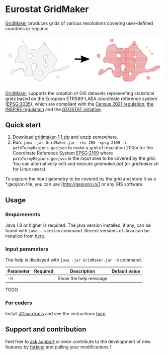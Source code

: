 # Eurostat GridMaker

[GridMaker](https://github.com/eurostat/GridMaker) produces grids of various resolutions covering user-defined countries or regions:

![Eurostat Grid Maker](docs/img/demo_ex/demo_ex.png)

[GridMaker](https://github.com/eurostat/GridMaker) supports the creation of GIS datasets representing statistical grids based on the European ETRS89-LAEA coordinate reference system ([EPSG:3035](https://spatialreference.org/ref/epsg/etrs89-etrs-laea/)), which are compliant with the [Census 2021 regulation](https://ec.europa.eu/eurostat/web/population-and-housing-census/background), [the INSPIRE regulation](https://inspire.ec.europa.eu/id/document/tg/su) and the [GEOSTAT initiative](https://www.efgs.info/geostat/).


## Quick start

1. Download [gridmaker-1.1.zip](releases/gridmaker-1.1.zip?raw=true) and unzip somewhere.
2. Run: `java -jar GridMaker.jar -res 200 -epsg 2169 -i pathTo/myRegions.geojson` to make a grid of resolution 200m for the Coordinate Reference System [EPSG:2169](https://spatialreference.org/ref/epsg/luxembourg-1930-gauss/) where `pathTo/myRegions.geojson` is the input area to be covered by the grid. You can alternativelly edit and execute *gridmaker.bat* (or *gridmaker.sh* for Linux users).

To capture the input geometry to be covered by the grid and store it as a *.geojson file, you can use [http://geojson.io/] or any GIS software.

## Usage

### Requirements

Java 1.8 or higher is required. The java version installed, if any, can be found with `java --version` command. Recent versions of Java can be installed from [here](https://www.java.com/).

### Input parameters

The help is displayed with `java -jar GridMaker.jar -h` command.

| Parameter | Required | Description | Default value |
| ------------- | ------------- |-------------| ------|
| -h | | Show the help message |  |

TODO

### For coders

Install [JGiscoTools](https://github.com/eurostat/JGiscoTools/) and see the instructions [here](https://github.com/eurostat/JGiscoTools/tree/master/src/site/gridmaker)

## Support and contribution

Feel free to [ask support](https://github.com/eurostat/GridMaker/issues/new) or even contribute to the development of new features by [forking](https://help.github.com/en/articles/fork-a-repo) and pulling your modifications !

